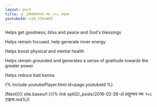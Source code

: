 ```yaml
---
layout: post
title: ॐ ूर्जितशासनाया नमः १०८ टाइम्स
youtubeId: nIA_t50sW9I
---
```

 
 
Helps get goodness, bliss and peace and God's blessings
 
Helps remain focused, help generate inner energy 
 
Helps boost physical and mental health 
 
Helps remain grounded and generates a sense of gratitude towards the greater power 
 
Helps reduce bad karma
 
 
 
 


{% include youtubePlayer.html id=page.youtubeId %}
 
[Next]({{ site.baseurl }}{% link  split2/_posts/2016-02-26-ॐ प्रद्युम्नाय नमः १०८ टाइम्स.md%})
 
